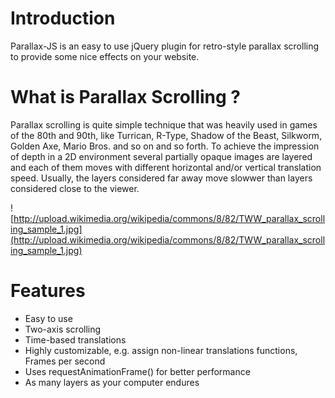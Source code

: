 # Introduction #

Parallax-JS is an easy to use jQuery plugin for retro-style parallax scrolling to provide some nice effects on your website.

# What is Parallax Scrolling ? #

Parallax scrolling is quite simple technique that was heavily used in games of the 80th and 90th, like Turrican, R-Type, Shadow of the Beast, Silkworm, Golden Axe, Mario Bros. and so on and so forth.
To achieve the impression of depth in a 2D environment several partially opaque images are layered and each of them moves with different horizontal and/or vertical translation speed. Usually, the layers considered far away move slowwer than layers considered close to the viewer.

![http://upload.wikimedia.org/wikipedia/commons/8/82/TWW_parallax_scrolling_sample_1.jpg](http://upload.wikimedia.org/wikipedia/commons/8/82/TWW_parallax_scrolling_sample_1.jpg)

# Features #

  * Easy to use
  * Two-axis scrolling
  * Time-based translations
  * Highly customizable, e.g. assign non-linear translations functions, Frames per second
  * Uses requestAnimationFrame() for better performance
  * As many layers as your computer endures